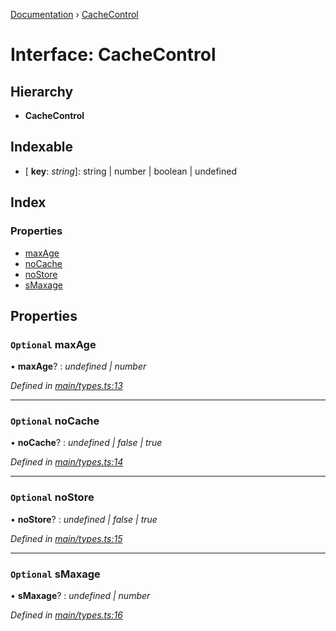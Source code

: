 [Documentation](../README.md) › [CacheControl](cachecontrol.md)

# Interface: CacheControl

## Hierarchy

* **CacheControl**

## Indexable

* \[ **key**: *string*\]: string | number | boolean | undefined

## Index

### Properties

* [maxAge](cachecontrol.md#optional-maxage)
* [noCache](cachecontrol.md#optional-nocache)
* [noStore](cachecontrol.md#optional-nostore)
* [sMaxage](cachecontrol.md#optional-smaxage)

## Properties

### `Optional` maxAge

• **maxAge**? : *undefined | number*

*Defined in [main/types.ts:13](https://github.com/bad-batch/cacheability/blob/54962b4/src/main/types.ts#L13)*

___

### `Optional` noCache

• **noCache**? : *undefined | false | true*

*Defined in [main/types.ts:14](https://github.com/bad-batch/cacheability/blob/54962b4/src/main/types.ts#L14)*

___

### `Optional` noStore

• **noStore**? : *undefined | false | true*

*Defined in [main/types.ts:15](https://github.com/bad-batch/cacheability/blob/54962b4/src/main/types.ts#L15)*

___

### `Optional` sMaxage

• **sMaxage**? : *undefined | number*

*Defined in [main/types.ts:16](https://github.com/bad-batch/cacheability/blob/54962b4/src/main/types.ts#L16)*
